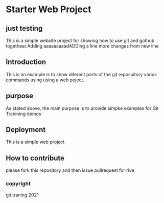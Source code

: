 # Starter Web Project
## just testing 
This is a simple website project for showing 
how to use git and gothub togetheer.Adding 
aaaaaaaaadADDing a line 
more changes from new line

## Introduction
This is an example is to show diferent parts of the git reposuitory varios commands using using a web poject.

## purpose
 As stated above, the main purpose is to provide simpke examples for Gir Tranining demos
 

## Deployment 

This is a simple web project

## How to contribute

please fork this repository and then issue pullrequest for rive
 
### copyright 
git.traning
2021
